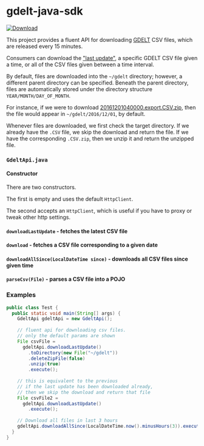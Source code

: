 # gdelt-java-sdk
 
 [ ![Download](https://api.bintray.com/packages/teslagov/gdelt/gdelt-java-sdk/images/download.svg?version=v0.0.7) ](https://bintray.com/teslagov/gdelt/gdelt-java-sdk/v0.0.7/link) 

This project provides a fluent API for downloading [GDELT](http://gdeltproject.org/) CSV files, which are released every 15 minutes.

Consumers can download the 
["last update"](http://data.gdeltproject.org/gdeltv2/lastupdate.txt), 
a specific GDELT CSV file given a time, or all of the CSV files given between a time interval.  

By default, files are downloaded into the `~/gdelt` directory; however, a different parent directory can be specified.
Beneath the parent directory, files are automatically stored under the directory structure `YEAR/MONTH/DAY_OF_MONTH`.

For instance, if we were to download 
[20161201040000.export.CSV.zip](http://data.gdeltproject.org/gdeltv2/20161201040000.export.CSV.zip), 
then the file would appear in `~/gdelt/2016/12/01`, by default.

Whenever files are downloaded, we first check the target directory. 
If we already have the `.CSV` file, we skip the download and return the file.
If we have the corresponding `.CSV.zip`, then we unzip it and return the unzipped file.

### `GdeltApi.java`
#### Constructor
There are two constructors.

The first is empty and uses the default `HttpClient`.

The second accepts an `HttpClient`, which is useful if you have to proxy or tweak other http settings.

#### `downloadLastUpdate` - fetches the latest CSV file
#### `download` - fetches a CSV file corresponding to a given date
#### `downloadAllSince(LocalDateTime since)` - downloads all CSV files since given time
#### `parseCsv(File)` - parses a CSV file into a POJO

### Examples
```java
public class Test {
  public static void main(String[] args) {
    GdeltApi gdeltApi = new GdeltApi();
      
    // fluent api for downloading csv files.
    // only the default params are shown
    File csvFile = 
      gdeltApi.downloadLastUpdate()
        .toDirectory(new File("~/gdelt"))
        .deleteZipFile(false)
        .unzip(true)
        .execute();
      
    // this is equivalent to the previous
    // if the last update has been downloaded already, 
    // then we skip the download and return that file 
    File csvFile2 = 
      gdeltApi.downloadLastUpdate()
        .execute();
    
    // Download all files in last 3 hours
    gdeltApi.downloadAllSince(LocalDateTime.now().minusHours(3)).execute();
  }
}
```